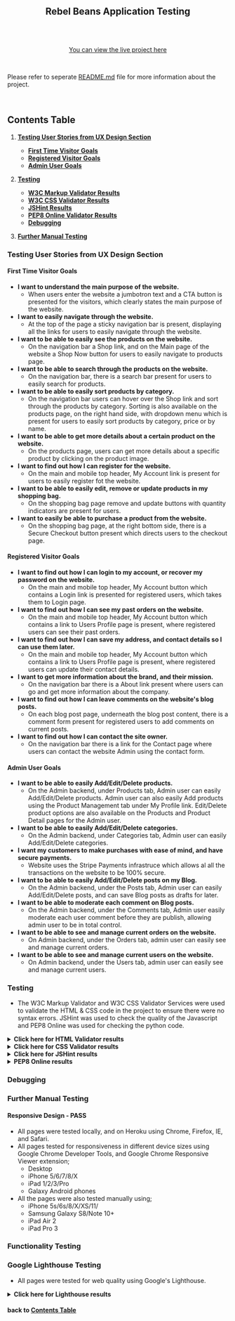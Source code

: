 <h2 align="center">
 Rebel Beans Application Testing
</h2>

<div align="center">


<br><br>

[You can view the live project here](https://rebelbeans.herokuapp.com)

</div>
<br>

Please refer to seperate [README.md](https://github.com/yigitaksoy/Rebel-Beans/blob/master/README.md) file for more information about the project.

<br>

## Contents Table

1. [**Testing User Stories from UX Design Section**](#user-stories)
    - [**First Time Visitor Goals**](#first-time-visitor-goals)
    - [**Registered Visitor Goals**](#registered-visitor-goals)
    - [**Admin User Goals**](#admin-user-goals)

2. [**Testing**](#testing)
    - [**W3C Markup Validator Results**](#html-validator-results)
    - [**W3C CSS Validator Results**](#html-validator-results)
    - [**JSHint Results**](#jshint-results)
    - [**PEP8 Online Validator Results**](#pep8-validator-results)
    - [**Debugging**](#debugging)

3. [**Further Manual Testing**](#further-manual-testing)





### Testing User Stories from UX Design Section

#### First Time Visitor Goals

* **I want to understand the main purpose of the website.**
    - When users enter the website a jumbotron text and a CTA button is presented for the visitors, which clearly states the main purpose of the website.
* **I want to easily navigate through the website.**
    - At the top of the page a sticky navigation bar is present, displaying all the links for users to easily navigate through the website.
* **I want to be able to easily see the products on the website.**
    - On the navigation bar a Shop link, and on the Main page of the website a Shop Now button for users to easily navigate to products page. 
* **I want to be able to search through the products on the website.**
    - On the navigation bar, there is a search bar present for users to easily search for products.  
* **I want to be able to easily sort products by category.**
    - On the navigation bar users can hover over the Shop link and sort through the products by category. Sorting is also available on the products page, on the right hand side, with dropdown menu which is present for users to easily sort products by category, price or by name.
* **I want to be able to get more details about a certain product on the website.**
    - On the products page, users can get more details about a specific product by clicking on the product image.
* **I want to find out how I can register for the website.**
    - On the main and mobile top header, My Account link is present for users to easily register fot the website. 
* **I want to be able to easily edit, remove or update products in my shopping bag.**
    - On the shopping bag page remove and update buttons with quantity indicators are present for users.
* **I want to easily be able to purchase a product from the website.**
    - On the shopping bag page, at the right bottom side, there is a Secure Checkout button present which directs users to the checkout page. 
    
#### Registered Visitor Goals

* **I want to find out how I can login to my account, or recover my password on the website.**
    - On the main and mobile top header, My Account button which contains a Login link is presented for registered users, which takes them to Login page.
* **I want to find out how I can see my past orders on the website.**
    - On the main and mobile top header, My Account button which contains a link to Users Profile page is present, where registered users can see their past orders.
* **I want to find out how I can save my address, and contact details so I can use them later.**
    - On the main and mobile top header, My Account button which contains a link to Users Profile page is present, where registered users can update their contact details.
* **I want to get more information about the brand, and their mission.**
    - On the navigation bar there is a About link present where users can go and get more information about the company.
* **I want to find out how I can leave comments on the website's blog posts.**
    - On each blog post page, underneath the blog post content, there is a comment form present for registered users to add comments on current posts.
* **I want to find out how I can contact the site owner.**
    - On the navigation bar there is a link for the Contact page where users can contact the website Admin using the contact form. 

#### Admin User Goals

* **I want to be able to easily Add/Edit/Delete products.**
    - On the Admin backend, under Products tab, Admin user can easily Add/Edit/Delete products. Admin user can also easily Add products using the Product Management tab under My Profile link. Edit/Delete product options are also available on the Products and Product Detail pages for the Admin user.
* **I want to be able to easily Add/Edit/Delete categories.**
    - On the Admin backend, under Categories tab, Admin user can easily Add/Edit/Delete categories.
* **I want my customers to make purchases with ease of mind, and have secure payments.**
    - Website uses the Stripe Payments infrastruce which allows al all the transactions on the website to be 100% secure. 
* **I want to be able to easily Add/Edit/Delete posts on my Blog.**
    - On the Admin backend, under the Posts tab, Admin user can easily Add/Edit/Delete posts, and can save Blog posts as drafts for later.
* **I want to be able to moderate each comment on Blog posts.**
    - On the Admin backend, under the Comments tab, Admin user easily moderate each user comment before they are publish, allowing admin user to be in total control.
* **I want to be able to see and manage current orders on the website.**
    - On Admin backend, under the Orders tab, admin user can easily see and manage current orders.
* **I want to be able to see and manage current users on the website.**
    - On Admin backend, under the Users tab, admin user can easily see and manage current users.

### Testing

- The W3C Markup Validator and W3C CSS Validator Services were used to validate the HTML & CSS code in the project to ensure there were no syntax errors. JSHint was used to check the quality of the Javascript and PEP8 Online was used for checking the python code.

<details><summary><b>Click here for HTML Validator results</b></summary>

- __Homepage__
<p align="center">
  <img src="#" >
</p>

- __Products__
<p align="center">
  <img src="#" >
</p>

- __Product Detail__
<p align="center">
  <img src="#" >
</p>

- __Product Management__
<p align="center">
  <img src="#" >
</p>

- __Checkout Page__
<p align="center">
  <img src="#" >
</p>

- __Blog Page__
<p align="center">
  <img src="#" >
</p>

- __Blog Detail Page__
<p align="center">
  <img src="#" >
</p>

- __Login__
<p align="center">
  <img src="#" >
</p>

- __Register__
<p align="center">
  <img src="#" >
</p>

- __Profile__
<p align="center">
  <img src="#" >
</p>

- __About__
<p align="center">
  <img src="#" >
</p>

- __Contact__
<p align="center">
  <img src="#" >
</p>



</details>

<details><summary><b>Click here for CSS Validator results</b></summary>

- __CSS Validator Results__
<p align="center">
  <img src="https://github.com/yigitaksoy/Rebel-Beans/blob/master/documentation/css-validator-results/css-validator-results.png" >
</p>
</details>

<details><summary><b>Click here for JSHint results</b></summary>

- __JSHint Results__
<p align="center">
  <img src="#" >
</p>
</details>

<details><summary><b>PEP8 Online results</b></summary>

- __PEP8 Online Results__
<p align="center">
  <img src="#" >
</p>
</details>

### Debugging



### Further Manual Testing

#### Responsive Design - PASS

- All pages were tested locally, and on Heroku using Chrome, Firefox, IE, and Safari. 
- All pages tested for responsiveness in different device sizes using Google Chrome Developer Tools, and Google Chrome Responsive Viewer extension;
  - Desktop 
  - iPhone 5/6/7/8/X 
  - iPad 1/2/3/Pro 
  - Galaxy Android phones
- All the pages were also tested manually using;
  - iPhone 5s/6s/8/X/XS/11/
  - Samsung Galaxy S8/Note 10+
  - iPad Air 2 
  - iPad Pro 3
  
### Functionality Testing
  

  
  
  
### Google Lighthouse Testing 
  
  - All pages were tested for web quality using Google's Lighthouse.
  
  <details><summary><b>Click here for Lighthouse results</b></summary>
  
- __Homepage__
<p align="center">
  <img src="https://github.com/yigitaksoy/Rebel-Beans/blob/master/documentation/lighthouse-scores/homepage-lighthouse.png" >
</p>

- __Login__
<p align="center">
  <img src="https://github.com/yigitaksoy/Rebel-Beans/blob/master/documentation/lighthouse-scores/login-lighthouse.png" >
</p>

- __Register__
<p align="center">
  <img src="https://github.com/yigitaksoy/Rebel-Beans/blob/master/documentation/lighthouse-scores/register-lighthouse.png" >
</p>

- __Contact__
<p align="center">
  <img src="https://github.com/yigitaksoy/Rebel-Beans/blob/master/documentation/lighthouse-scores/contact-lighthouse.png" >
</p>

- __Profile__
<p align="center">
  <img src="https://github.com/yigitaksoy/Rebel-Beans/blob/master/documentation/lighthouse-scores/profile-lighthouse.png" >
</p>

- __About__
<p align="center">
  <img src="https://github.com/yigitaksoy/Rebel-Beans/blob/master/documentation/lighthouse-scores/about-page-lighthouse.png" >
</p>

- __Products__
<p align="center">
  <img src="https://github.com/yigitaksoy/Rebel-Beans/blob/master/documentation/lighthouse-scores/products-page-lighthouse.png" >
</p>

- __Product Detail__
<p align="center">
  <img src="https://github.com/yigitaksoy/Rebel-Beans/blob/master/documentation/lighthouse-scores/product-detail-lighthouse.png" >
</p>

- __Product Management__
<p align="center">
  <img src="https://github.com/yigitaksoy/Rebel-Beans/blob/master/documentation/lighthouse-scores/product-detail-lighthouse.png" >
</p>

- __Shopping Bag Page__
<p align="center">
  <img src="https://github.com/yigitaksoy/Rebel-Beans/blob/master/documentation/lighthouse-scores/shopping-bag-lighthouse.png" >
</p>

- __Checkout Page__
<p align="center">
  <img src="https://github.com/yigitaksoy/Rebel-Beans/blob/master/documentation/lighthouse-scores/checkout-lighthouse.png" >
</p>

- __Blog Page__
<p align="center">
  <img src="https://github.com/yigitaksoy/Rebel-Beans/blob/master/documentation/lighthouse-scores/blog-page-lighthouse.png" >
</p>

- __Blog Detail Page__
<p align="center">
  <img src="https://github.com/yigitaksoy/Rebel-Beans/blob/master/documentation/lighthouse-scores/blog-detail-lighthouse.png" >
</p>

  </details>
  
  #### __back to [Contents Table](#contents-table)__ 